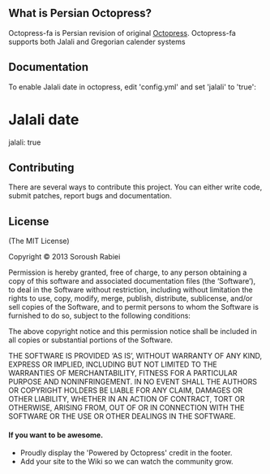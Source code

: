 ## What is Persian Octopress?

Octopress-fa is Persian revision of original [Octopress](https://github.com/imathis/octopress). Octopress-fa supports both Jalali and Gregorian calender systems

## Documentation

To enable Jalali date in octopress, edit 'config.yml' and set 'jalali' to 'true': 

# Jalali date
jalali: true


## Contributing

There are several ways to contribute this project. You can either write code, submit patches, report bugs and documentation.


## License
(The MIT License)

Copyright © 2013 Soroush Rabiei

Permission is hereby granted, free of charge, to any person obtaining a copy of this software and associated documentation files (the ‘Software’), to deal in the Software without restriction, including without limitation the rights to use, copy, modify, merge, publish, distribute, sublicense, and/or sell copies of the Software, and to permit persons to whom the Software is furnished to do so, subject to the following conditions:

The above copyright notice and this permission notice shall be included in all copies or substantial portions of the Software.

THE SOFTWARE IS PROVIDED ‘AS IS’, WITHOUT WARRANTY OF ANY KIND, EXPRESS OR IMPLIED, INCLUDING BUT NOT LIMITED TO THE WARRANTIES OF MERCHANTABILITY, FITNESS FOR A PARTICULAR PURPOSE AND NONINFRINGEMENT. IN NO EVENT SHALL THE AUTHORS OR COPYRIGHT HOLDERS BE LIABLE FOR ANY CLAIM, DAMAGES OR OTHER LIABILITY, WHETHER IN AN ACTION OF CONTRACT, TORT OR OTHERWISE, ARISING FROM, OUT OF OR IN CONNECTION WITH THE SOFTWARE OR THE USE OR OTHER DEALINGS IN THE SOFTWARE.


#### If you want to be awesome.
- Proudly display the 'Powered by Octopress' credit in the footer.
- Add your site to the Wiki so we can watch the community grow.
